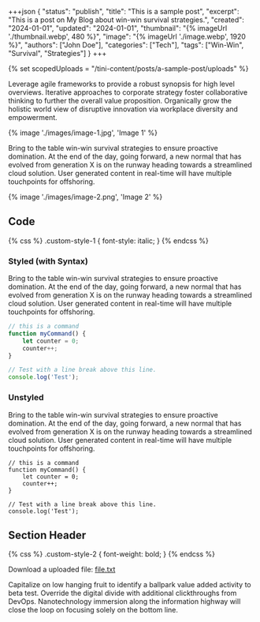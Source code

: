 +++json
{
  "status": "publish",
  "title": "This is a sample post",
  "excerpt": "This is a post on My Blog about win-win survival strategies.",
  "created": "2024-01-01",
  "updated": "2024-01-01",
  "thumbnail": "{% imageUrl './thumbnail.webp', 480 %}",
  "image": "{% imageUrl './image.webp', 1920 %}",
  "authors": ["John Doe"],
  "categories": ["Tech"],
  "tags": ["Win-Win", "Survival", "Strategies"]
}
+++

{% set scopedUploads = "/tini-content/posts/a-sample-post/uploads" %}

<style>
  {% getBundle "css" %}
</style>

Leverage agile frameworks to provide a robust synopsis for high level overviews. Iterative approaches to corporate strategy foster collaborative thinking to further the overall value proposition. Organically grow the holistic world view of disruptive innovation via workplace diversity and empowerment.

{% image './images/image-1.jpg', 'Image 1' %}

Bring to the table win-win survival strategies to ensure proactive domination. At the end of the day, going forward, a new normal that has evolved from generation X is on the runway heading towards a streamlined cloud solution. User generated content in real-time will have multiple touchpoints for offshoring.

{% image './images/image-2.png', 'Image 2' %}

## Code

{% css %}
  .custom-style-1 {
    font-style: italic;
  }
{% endcss %}

### Styled (with Syntax)

Bring to the table win-win survival strategies to ensure proactive domination. At the end of the day, going forward, a new normal that has evolved from generation X is on the runway heading towards a streamlined cloud solution. User generated content in real-time will have multiple touchpoints for offshoring.

```js
// this is a command
function myCommand() {
	let counter = 0;
	counter++;
}

// Test with a line break above this line.
console.log('Test');
```

### Unstyled

Bring to the table win-win survival strategies to ensure proactive domination. At the end of the day, going forward, a new normal that has evolved from generation X is on the runway heading towards a streamlined cloud solution. User generated content in real-time will have multiple touchpoints for offshoring.

```
// this is a command
function myCommand() {
	let counter = 0;
	counter++;
}

// Test with a line break above this line.
console.log('Test');
```

## Section Header

{% css %}
  .custom-style-2 {
    font-weight: bold;
  }
{% endcss %}

Download a uploaded file: <a href="{{scopedUploads}}/file.txt" target="_blank">file.txt</a>

Capitalize on low hanging fruit to identify a ballpark value added activity to beta test. Override the digital divide with additional clickthroughs from DevOps. Nanotechnology immersion along the information highway will close the loop on focusing solely on the bottom line.
